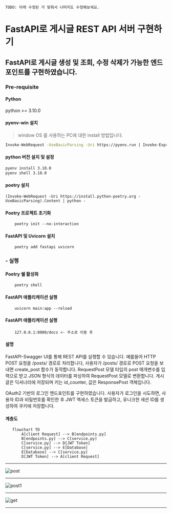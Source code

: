 ```
TODO: 아래 수정된 거 맞춰서 나머지도 수정해보세요.
```

# FastAPI로 게시글 REST API 서버 구현하기

## FastAPI로 게시글 생성 및 조회, 수정 삭제가 가능한 엔드포인트를 구현하였습니다.
 
### Pre-requisite

#### Python

python >= 3.10.0

#### pyenv-win 설치

> window OS 를 사용하는 PC에 대한 install 방법입니다.

```bash
Invoke-WebRequest -UseBasicParsing -Uri https://pyenv.run | Invoke-Expression
```

#### python 버전 설치 및 설정

```bash
pyenv install 3.10.0
pyenv shell 3.10.0
```

#### poetry 설치

```
(Invoke-WebRequest -Uri https://install.python-poetry.org -UseBasicParsing).Content | python -
```

#### Poetry 프로젝트 초기화
```
    poetry init --no-interaction
```

#### FastAPI 및 Uvicorn 설치
```
    poetry add fastapi uvicorn
```

### - 실행 ###

#### Poetry 쉘 활성화 ####
```
    poetry shell
```

####  FastAPI 애플리케이션 실행 ####
```
    uvicorn main:app --reload
```

####  FastAPI 애플리케이션 실행 ####
```
    127.0.0.1:8000/docs <- 주소로 이동 후 
```

#### 설명 ####
FastAPI-Swagger UI를 통해 REST API를 실행할 수 있습니다.
예를들어 HTTP POST 요청을 /posts/ 경로로 처리합니다,
사용자가 /posts/ 경로로 POST 요청을 보내면 create_post 함수가 동작합니다.
RequestPost 모델 타입의 post 매개변수를 입력으로 받고
JSON 형식의 데이터를 파싱하여 RequestPost 모델로 변환합니다.
게시글은 딕셔너리에 저장되며 키는 id_counter, 값은 ResponsePost 객체입니다.

OAuth2 기반의 로그인 엔드포인트를 구현하였습니다.
사용자가 로그인을 시도하면, 사용자 ID과 비밀번호를 확인한 후 JWT 액세스 토큰을 발급하고,
유니크한 세션 ID를 생성하여 쿠키에 저장합니다.

#### 계층도 ####
```mermaid
   flowchart TD
       A[client Request] --> B[endpoints.py]
       B[endpoints.py] --> C[service.py]
       C[service.py] --> D[JWT Token]
       C[service.py] --> E[Database]
       E[Database] --> C[service.py]
       D[JWT Token] --> A[client Request] 
```

* * *
![post](https://github.com/f-lab-edu/fastapi-restapi/assets/74363678/44da76a1-a408-4b1c-ba89-eddd8bfeedd7)
* * *
![post1](https://github.com/f-lab-edu/fastapi-restapi/assets/74363678/148503ac-7656-45c1-979a-78f991f219aa)
* * *
![get](https://github.com/f-lab-edu/fastapi-restapi/assets/74363678/4d4a21f4-ba52-4e31-aec7-aacd14149b40)
* * *
